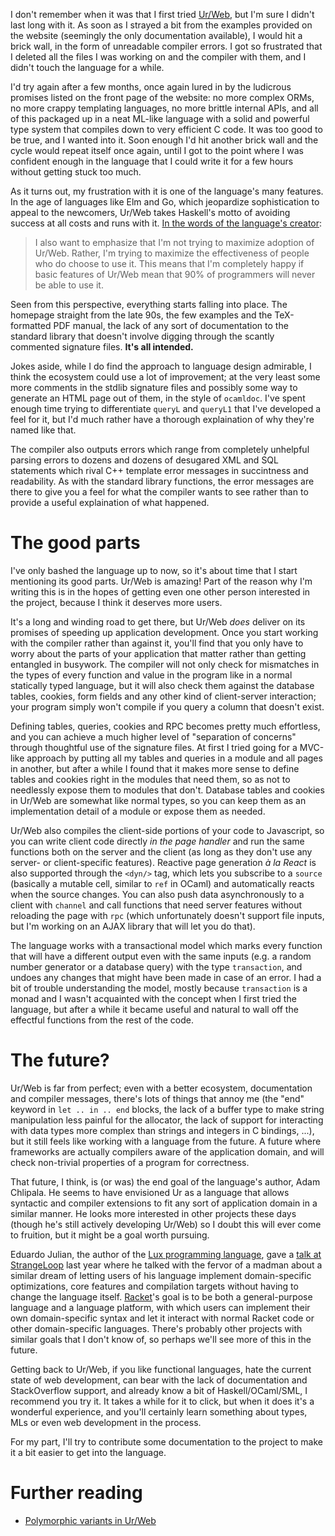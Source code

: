 I don't remember when it was that I first tried [Ur/Web][urweb], but I'm sure I
didn't last long with it. As soon as I strayed a bit from the examples provided
on the website (seemingly the only documentation available), I would hit a brick
wall, in the form of unreadable compiler errors. I got so frustrated that I
deleted all the files I was working on and the compiler with them, and I didn't
touch the language for a while.

I'd try again after a few months, once again lured in by the
ludicrous promises listed on the front page of the website: no more complex
ORMs, no more crappy templating languages, no more brittle internal APIs, and
all of this packaged up in a neat ML-like language with a solid and powerful
type system that compiles down to very efficient C code. It was too good to be
true, and I wanted into it. Soon enough I'd hit another brick wall and the
cycle would repeat itself once again, until I got to the point where I was
confident enough in the language that I could write it for a few hours without
getting stuck too much.

As it turns out, my frustration with it is one of the language's many features.
In the age of languages like Elm and Go, which jeopardize sophistication to
appeal to the newcomers, Ur/Web takes Haskell's motto of avoiding success at
all costs and runs with it. [In the words of the language's creator][adoption]:

> I also want to emphasize that I'm not trying to maximize adoption of
> Ur/Web.  Rather, I'm trying to maximize the effectiveness of people who
> do choose to use it.  This means that I'm completely happy if basic
> features of Ur/Web mean that 90% of programmers will never be able to
> use it.

Seen from this perspective, everything starts falling into place. The homepage
straight from the late 90s, the few examples and the TeX-formatted PDF manual,
the lack of any sort of documentation to the standard library that doesn't
involve digging through the scantly commented signature files. **It's all
intended.**

Jokes aside, while I do find the approach to language design admirable, I think
the ecosystem could use a lot of improvement; at the very least some more
comments in the stdlib signature files and possibly some way to generate an
HTML page out of them, in the style of `ocamldoc`. I've spent enough time
trying to differentiate `queryL` and `queryL1` that I've developed a feel for
it, but I'd much rather have a thorough explaination of why they're named like
that.

The compiler also outputs errors which range from completely unhelpful parsing
errors to dozens and dozens of desugared XML and SQL statements which rival C++
template error messages in succintness and readability. As with the standard
library functions, the error messages are there to give you a feel for what the
compiler wants to see rather than to provide a useful explaination of what
happened.

# The good parts

I've only bashed the language up to now, so it's about time that I start
mentioning its good parts. Ur/Web is amazing! Part of the reason why I'm
writing this is in the hopes of getting even one other person interested in the
project, because I think it deserves more users.

It's a long and winding road to get there, but Ur/Web *does* deliver on its
promises of speeding up application development. Once you start working with
the compiler rather than against it, you'll find that you only have to worry
about the parts of your application that matter rather than getting entangled
in busywork. The compiler will not only check for mismatches in the types of
every function and value in the program like in a normal statically typed
language, but it will also check them against the database tables, cookies,
form fields and any other kind of client-server interaction; your program
simply won't compile if you query a column that doesn't exist.

Defining tables, queries, cookies and RPC becomes pretty much effortless, and
you can achieve a much higher level of "separation of concerns" through
thoughtful use of the signature files. At first I tried going for a MVC-like
approach by putting all my tables and queries in a module and all pages in
another, but after a while I found that it makes more sense to define tables
and cookies right in the modules that need them, so as not to needlessly expose
them to modules that don't. Database tables and cookies in Ur/Web are somewhat
like normal types, so you can keep them as an implementation detail of a module
or expose them as needed.

Ur/Web also compiles the client-side portions of your code to Javascript, so
you can write client code directly *in the page handler* and run the same
functions both on the server and the client (as long as they don't use any
server- or client-specific features). Reactive page generation *à la React* is
also supported through the `<dyn/>` tag, which lets you subscribe to a `source`
(basically a mutable cell, similar to `ref` in OCaml) and automatically reacts
when the source changes.  You can also push data asynchronously to a client with
`channel` and call functions that need server features without reloading the
page with `rpc` (which unfortunately doesn't support file inputs, but I'm
working on an AJAX library that will let you do that).

The language works with a transactional model which marks every function that
will have a different output even with the same inputs (e.g. a random number
generator or a database query) with the type `transaction`, and undoes any
changes that might have been made in case of an error. I had a bit of trouble
understanding the model, mostly because `transaction` is a monad and I wasn't
acquainted with the concept when I first tried the language, but after a while
it became useful and natural to wall off the effectful functions from the rest
of the code.

# The future?

Ur/Web is far from perfect; even with a better ecosystem, documentation and
compiler messages, there's lots of things that annoy me (the "end" keyword
in `let .. in .. end` blocks, the lack of a buffer type to make string
manipulation less painful for the allocator, the lack of support for
interacting with data types more complex than strings and integers in C
bindings, ...), but it still feels like working with a language from the
future. A future where frameworks are actually compilers aware of the
application domain, and will check non-trivial properties of a program for
correctness.

That future, I think, is (or was) the end goal of the language's author, Adam
Chlipala. He seems to have envisioned Ur as a language that allows syntactic
and compiler extensions to fit any sort of application domain in a similar
manner. He looks more interested in other projects these days (though he's
still actively developing Ur/Web) so I doubt this will ever come to fruition,
but it might be a goal worth pursuing.

Eduardo Julian, the author of the
[Lux programming language](https://github.com/LuxLang/lux), gave a
[talk at StrangeLoop](https://www.youtube.com/watch?v=T-BZvBWiamU) last year
where he talked with the fervor of a madman about a similar dream of letting
users of his language implement domain-specific optimizations, core features
and compilation targets without having to change the language itself.
[Racket](https://racket-lang.org/)'s goal is to be both a general-purpose
language and a language platform, with which users can implement their own
domain-specific syntax and let it interact with normal Racket code or other
domain-specific languages. There's probably other projects with similar goals
that I don't know of, so perhaps we'll see more of this in the future.

Getting back to Ur/Web, if you like functional languages, hate the current
state of web development, can bear with the lack of documentation and
StackOverflow support, and already know a bit of Haskell/OCaml/SML, I
recommend you try it. It takes a while for it to click, but when it does it's a
wonderful experience, and you'll certainly learn something about types, MLs or
even web development in the process.

For my part, I'll try to contribute some documentation to the project to make
it a bit easier to get into the language.

# Further reading

- [Polymorphic variants in Ur/Web](http://blog.ezyang.com/2012/07/polymorphic-variants-in-urweb/)

[urweb]: http://www.impredicative.com/ur/
[adoption]: http://www.impredicative.com/pipermail/ur/2010-December/000329.html
